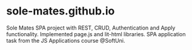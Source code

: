 # sole-mates.github.io
Sole Mates SPA project with REST, CRUD, Authentication and Apply functionality. Implemented page.js and lit-html libraries. SPA application task from the JS Applications course @SoftUni.
